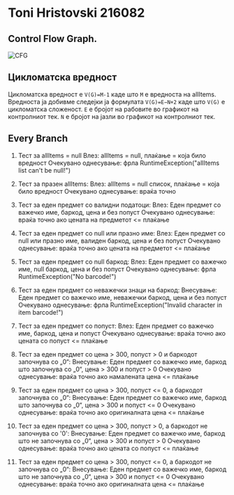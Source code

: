 # Toni Hristovski 216082

## Control Flow Graph.
![CFG](https://github.com/tonihristovski/SI_2024_lab2_216082/assets/28952002/a7417270-65d6-4564-9260-61c0d9b15c0b)

## Цикломатска вредност

Цикломатска вредност е `V(G)=М-1` каде што `М` е вредноста на allItems.
Вредноста ја добивме следејки ја формулата `V(G)=E−N+2` каде што
`V(G)` е цикломатска сложеност.
`E` е бројот на рабовите во графикот на контролниот тек.
`N` е бројот на јазли во графикот на контролниот тек.

## Every Branch

1. Тест за allItems = null
 Влез: allItems = null, плаќање = која било вредност
 Очекувано однесување: фрла RuntimeException("allItems list can't be null!")

2. Тест за празен allItems:
 Влез: allItems = null список, плаќање = која било вредност
 Очекувано однесување: враќа точно

3. Тест за еден предмет со валидни податоци:
 Влез: Еден предмет со важечко име, баркод, цена и без попуст
 Очекувано однесување: враќа точно ако цената на предметот <= плаќање

4. Тест за еден предмет со null или празно име:
 Влез: Еден предмет со null или празно име, валиден баркод, цена и без попуст
 Очекувано однесување: враќа точно ако цената на предметот <= плаќање

5. Тест за еден предмет со null баркод:
 Влез: Еден предмет со важечко име, null баркод, цена и без попуст
 Очекувано однесување: фрла RuntimeException("No barcode!")

6. Тест за еден предмет со неважечки знаци на баркод:
 Внесување: Еден предмет со важечко име, неважечки баркод, цена и без попуст
 Очекувано однесување: фрла RuntimeException("Invalid character in item barcode!")

7. Тест за еден предмет со попуст:
 Влез: Еден предмет со важечко име, баркод, цена и попуст
 Очекувано однесување: враќа точно ако цената со попуст <= плаќање

8. Тест за еден предмет со цена > 300, попуст > 0 и баркодот започнува со „0“:
 Внесување: Еден предмет со важечко име, баркод што започнува со „0“, цена > 300 и попуст > 0
 Очекувано однесување: враќа точно ако намалената цена <= плаќање

9. Тест за еден предмет со цена > 300, попуст <= 0, а баркодот започнува со „0“:
 Внесување: Еден предмет со важечко име, баркод што започнува со „0“, цена > 300 и попуст <= 0
 Очекувано однесување: враќа точно ако оригиналната цена <= плаќање

10. Тест за еден предмет со цена > 300, попуст > 0, а баркодот не започнува со '0':
 Внесување: Еден предмет со важечко име, баркод што не започнува со „0“, цена > 300 и попуст > 0
 Очекувано однесување: враќа точно ако цената со попуст <= плаќање

11. Тест за еден предмет со цена > 300, попуст <= 0, а баркодот не започнува со „0“:
 Внесување: Еден предмет со важечко име, баркод што не започнува со „0“, цена > 300 и попуст <= 0
 Очекувано однесување: враќа точно ако оригиналната цена <= плаќање
